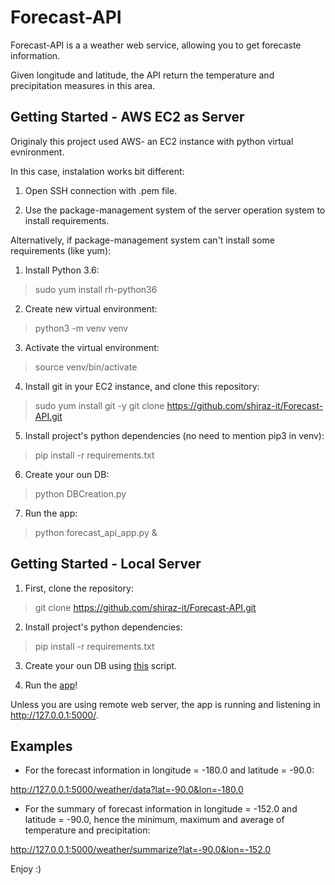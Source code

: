 
# Forecast-API

Forecast-API is a a weather web service, allowing you to get forecaste information. 

Given longitude and latitude, the API return the temperature and precipitation measures in this area. 


## Getting Started - AWS EC2 as Server
Originaly this project used AWS- an EC2 instance with python virtual evnironment. 

In this case, instalation works bit different:

1. Open SSH connection with .pem file.

2. Use the package-management system of the server operation system to install requirements. 


Alternatively, if package-management system can't install some requirements (like yum):

1. Install Python 3.6:

> sudo yum install rh-python36
 
2. Create new virtual environment:

> python3 -m venv venv

3. Activate the virtual environment:

> source venv/bin/activate

4. Install git in your EC2 instance, and clone this repository:

> sudo yum install git -y
> git clone https://github.com/shiraz-it/Forecast-API.git 

5. Install project's python dependencies (no need to mention pip3 in venv):

> pip install -r requirements.txt
 
6. Create your oun DB:
> python DBCreation.py

7. Run the app:
>  python forecast_api_app.py &


## Getting Started - Local Server

1. First, clone the repository:

> git clone https://github.com/shiraz-it/Forecast-API.git

2. Install project's python dependencies:

> pip install -r requirements.txt

3. Create your oun DB using [this](https://github.com/shiraz-it/Forecast-API/blob/master/DBCreation.py) script.

4. Run the [app](https://github.com/shiraz-it/Forecast-API/blob/master/forecast_api_app.py)!

Unless you are using remote web server, the app is running and listening in http://127.0.0.1:5000/. 



## Examples
- For the forecast information in longitude = -180.0 and latitude = -90.0:

http://127.0.0.1:5000/weather/data?lat=-90.0&lon=-180.0

- For the summary of forecast information in longitude = -152.0 and latitude = -90.0, hence the minimum, maximum and average of temperature and precipitation:

http://127.0.0.1:5000/weather/summarize?lat=-90.0&lon=-152.0

Enjoy :) 
